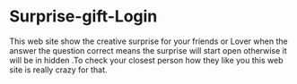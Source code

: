 # Surprise-gift-Login
This web site show the creative surprise for your friends or Lover when the answer the question correct means the surprise will start open otherwise it will be in hidden .To check your closest person how they like you this web site is really crazy for that.
